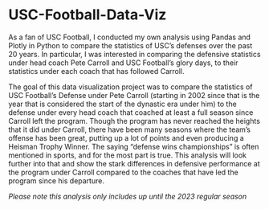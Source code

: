 # USC-Football-Data-Viz
As a fan of USC Football, I conducted my own analysis using Pandas and Plotly 
in Python to compare the statistics of USC’s defenses over the past 20 years. 
In particular, I was interested in comparing the defensive statistics under head coach 
Pete Carroll and USC Football’s glory days, to their statistics under each coach 
that has followed Carroll.

The goal of this data visualization project was to compare the statistics of USC Football’s Defense under Pete Carroll (starting in 2002 since that is the year that is considered the start of the dynastic era under him) to the defense under every head coach that coached at least a full season since Carroll left the program. Though the program has never reached the heights that it did under Carroll, there have been many seasons where the team’s offense has been great, putting up a lot of points and even producing a Heisman Trophy Winner. The saying “defense wins championships” is often mentioned in sports, and for the most part is true. This analysis will look further into that and show the stark differences in defensive performance at the program under Carroll compared to the coaches that have led the program since his departure.

*Please note this analysis only includes up until the 2023 regular season*
